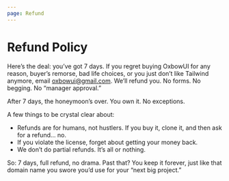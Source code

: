 ```yaml
---
page: Refund
---
```


# Refund Policy

Here’s the deal: you’ve got 7 days. If you regret buying OxbowUI for any reason, buyer’s remorse, bad life choices, or you just don’t like Tailwind anymore, email [oxbowui@gmail.com](oxbowui@gmail.com). We’ll refund you. No forms. No begging. No “manager approval.”

After 7 days, the honeymoon’s over. You own it. No exceptions.

A few things to be crystal clear about:

- Refunds are for humans, not hustlers. If you buy it, clone it, and then ask for a refund… no.
- If you violate the license, forget about getting your money back.
- We don’t do partial refunds. It’s all or nothing.

So: 7 days, full refund, no drama. Past that? You keep it forever, just like that domain name you swore you’d use for your “next big project.”
